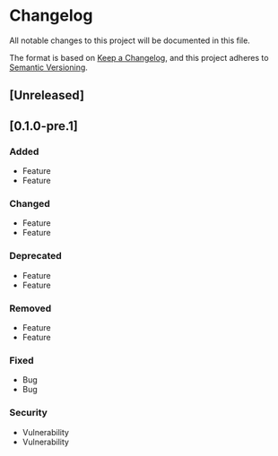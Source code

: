 # Changelog

All notable changes to this project will be documented in this file.

The format is based on [Keep a Changelog](https://keepachangelog.com/en/1.0.0/),
and this project adheres to [Semantic Versioning](https://semver.org/spec/v2.0.0.html).

## [Unreleased]

## [0.1.0-pre.1]

### Added
- Feature
- Feature

### Changed
- Feature
- Feature

### Deprecated
- Feature
- Feature

### Removed
- Feature
- Feature

### Fixed
- Bug
- Bug

### Security
- Vulnerability
- Vulnerability